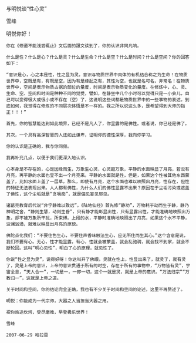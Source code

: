 与明悦谈“性心灵”

雪峰


明悦你好！

    你在《修道不能浅尝辄止》文后面的跟文读到了，你的认识非同凡响。

    什么是性？什么是心？什么是灵？什么是生命？什么是空？什么是时间？什么是空间？你的回答如下：

    “意识是心，心之本是性，性之显为灵。意识与物质世界中肉体的有机结合称之为生命！在物质世界中，空既是有，有既是空，因为有是缘起之有，其性为空，也就是名可名，非常名！在物质世界中，空间是表示物质占据的部位的量度，时间是表示物质变化的量度。在修炼中，心、灵、生命、空、空间和时间是种种不同的觉受，譬如，在静坐中几个小时可以觉得只是一小会儿，自己可以变得很大或很小或不存在（空）了，这说明这些词都是物质世界中的一些事物的表述，到底如何，我觉得在修炼的不同层次体悟是不一样的。我之所以说这么多，是希望得到大师的指正！！！”

    首先，你的智慧能达到如此境界，已经不是凡人了，你显露的是佛性。或者说，你已经是佛了。

    其次，一个具有高深智慧的人还如此谦卑，证明你的德性深厚，我向你学习。

    你的认识是正确的，我与你同频。

    我再补充几点，以便于我们更深入地认识。

    心本身是不存在的，心是因缘而生，万象生心灵，心灵超万象，平静的水面映显了月亮，若没有月亮，再平静的水面也显不出一个月亮来。平静的水面就是性，但是，如果这个性被其他东西蒙盖了，比如水面上盖了一层草，那么，即使有月亮，这个水面也难以映照出月亮，性存在，但性的特征无法表现出来。人人都有佛性，为什么人们的佛性显露不出来？原因在于尘垢污染或遮盖了佛性，这个尘垢就是“贪嗔痴”，就是偏见妄见邪见。

    诸葛亮教育后代说“非宁静难以致远”，《陆地仙经》首先修“静功”，万物耗于动而生于静，静乃神明之舍，“静则生慧，动则生昏”，只有静才能彰显出性，只有显露出性，才能准确地映照出万象，却不被万象所干扰，所束缚。上段的水，平静时准确地映照出了月亮，如果这个水不平静，波澜汹涌，就难以映显出月亮的原貌。

    佛陀点化我们：“不要住色生心，不要住声香味触法生心，应无所住而生其心。”这个含意是说，我们不要有心。无心，性才能显露，有心，性就会被蒙盖，就会乱驰骋，就会找不到家，就会不断轮回。这叫“明心见性”，明白了心的原理，就见性了。

    你说“性之显为灵”，说得好呀！你这叫开了佛眼。灵就在性上，性显出来了，就灵了，就有灵了，灵是上帝的意识，上帝的意识贯通于所有的时空，存在于所有的事物中，“万物皆有灵”，宇宙全息，“天人合一”，一切是一，一即一切，这个一就是灵，就是上帝的意识。“万法归宗”“万教归一”，这就是上帝之道。

    关于时间和空间，你的结论完全正确，我也有不少关于时间和空间的论述，这里不再赘述了。

    明悦：你能成为一代宗师，大器之人当担当大器之用。

    祝你旅途坎坷，受尽磨难，早登极乐世界！

    雪峰

    2007-06-29 哈拉雷



